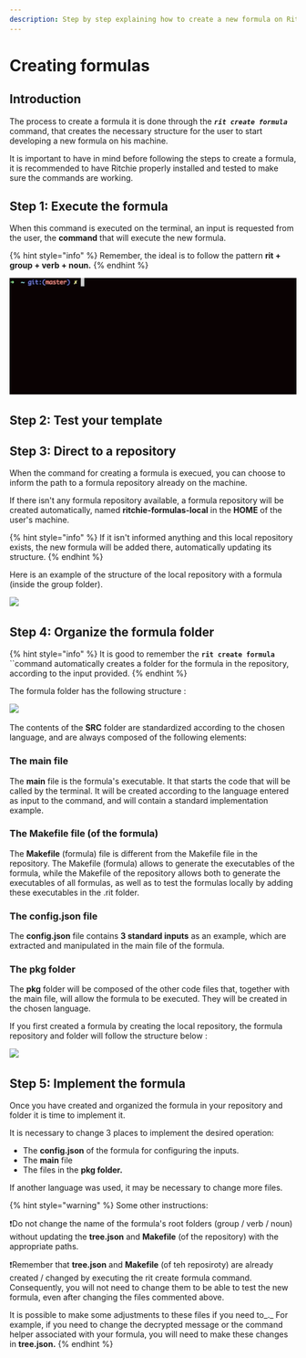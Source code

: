 ```yaml
---
description: Step by step explaining how to create a new formula on Ritchie.
---
```


# Creating formulas

## Introduction 

The process to create a formula it is done through the _**`rit create formula`**_ command, that creates the necessary structure for the user to start developing a new formula on his machine.

It is important to have in mind before following the steps to create a formula, it is recommended to have Ritchie properly installed and tested to make sure the commands are working. 

## Step 1: Execute the formula 

When this command is executed on the terminal, an input is requested from the user, the **command** that will execute the new formula.

{% hint style="info" %}
Remember, the ideal is to follow the pattern **rit + group + verb + noun.**
{% endhint %}

![Create new formula example ](../../.gitbook/assets/rit-create-formula.gif)

## **Step 2: Test your template**

## **Step 3: Direct to a repository** 

When the command for creating a formula is execued, you can choose to inform the path to a formula repository already on the machine.

If there isn't any formula repository available, a formula repository will be created automatically, named **ritchie-formulas-local** in the **HOME** of the user's machine. 

{% hint style="info" %}
If it isn't informed anything and this local repository exists, the new formula will be added there, automatically updating its structure. 
{% endhint %}

Here is an example of the structure of the local repository with a formula \(inside the group folder\).

![](https://lh3.googleusercontent.com/Tz7C28jLzbXdqABAVo1BUWXr_uMkBcIxwsEXvze8OYVOU3Gs6mLoMhIF5EFYp6bq7bQjE8wvyuFxLWR5Qx2xBLSCnLorRc9kc6DWZVHQu09P_WV4BL4TkQ4SsWrCez0nEmqCSiD4)

## Step 4: Organize the formula folder 



{% hint style="info" %}
It is good to remember the **`rit create formula`** ``command automatically creates a folder for the formula in the repository, according to the input provided.
{% endhint %}

The formula folder has the following structure :

![](https://lh4.googleusercontent.com/lu-BipM4Ym4qc3EeGXLNoEyvDknCZ1ZUtAvUxWra0v4uyyKi71gZiUAJzwi2n4UlwqPwdhKROps945TJ6g6i_kfi_TmlqC-nC-JOVl7T3Oy6Ks5Fnoy8Ok1lwVViRn36JAV-JAg0)

The contents of the **SRC** folder are standardized according to the chosen language, and are always composed of the following elements: 

### The main file 

The **main** file is the formula's executable. It that starts the code that will be called by the terminal. It will be created according to the language entered as input to the command, and will contain a standard implementation example. 

### The Makefile file \(of the formula\) 

The **Makefile** \(formula\) file is different from the Makefile file in the repository. The Makefile \(formula\) allows to generate the executables of the formula, while the Makefile of the repository allows both to generate the executables of all formulas, as well as to test the formulas locally by adding these executables in the .rit folder. 

### The config.json file 

The **config.json** file contains **3 standard inputs** as an example, which are extracted and manipulated in the main file of the formula. 

### The pkg folder 

The **pkg** folder will be composed of the other code files that, together with the main file, will allow the formula to be executed. They will be created in the chosen language. 

If you first created a formula by creating the local repository, the formula repository and folder will follow the structure below :

![](https://lh5.googleusercontent.com/6oPMzmvLxb9PGmC9a6U7KfLt4oCpEnFhOHXXOoGkgMgmaQi4kKHDo5epvU27HbWbBvM1mC1K2aruXfGPQrtWJMibeXmXmN19NbI7S81Djz11Axc0fCG2GtTNCAYivuI2iMMxMLZK)

## Step 5: Implement the formula

Once you have created and organized the formula in your repository and folder it is time to implement it.

It is necessary to change 3 places to implement the desired operation: 

* The **config.json** of the formula for configuring the inputs. 
* The **main** file 
* The files in the **pkg folder.** 

If another language was used, it may be necessary to change more files.

{% hint style="warning" %}
Some other instructions:

❗Do not change the name of the formula's root folders \(group / verb / noun\) without updating the **tree.json** and **Makefile** \(of the repository\) with the appropriate paths. 

❗Remember that **tree.json** and **Makefile** \(of teh reposiroty\) are already created / changed by executing the rit create formula command. Consequently, you will not need to change them to be able to test the new formula, even after changing the files commented above.

It is possible to make some adjustments to these files if you need to_._ For example, if you need to change the decrypted message or the command helper associated with your formula, you will need to make these changes in **tree.json.**
{% endhint %}


